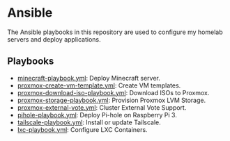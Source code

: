 # Ansible

The Ansible playbooks in this repository are used to configure my homelab servers and deploy applications.

## Playbooks

- [minecraft-playbook.yml](playbooks/minecraft-playbook.yml): Deploy Minecraft server.
- [proxmox-create-vm-template.yml](playbooks/proxmox-create-vm-template.yml): Create VM templates.
- [proxmox-download-iso-playbook.yml](playbooks/proxmox-download-iso-playbook.yml): Download ISOs to Proxmox.
- [proxmox-storage-playbook.yml](playbooks/proxmox-storage-playbook.yml): Provision Proxmox LVM Storage.
- [proxmox-external-vote.yml](playbooks/proxmox-external-vote.yml): Cluster External Vote Support.
- [pihole-playbook.yml](playbooks/pihole-playbook.yml): Deploy Pi-hole on Raspberry Pi 3.
- [tailscale-playbook.yml](playbooks/tailscale-playbook.yml): Install or update Tailscale.
- [lxc-playbook.yml](playbooks/lxc-playbook.yml): Configure LXC Containers.
